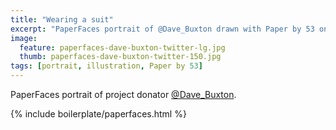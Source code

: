 ```yaml
---
title: "Wearing a suit"
excerpt: "PaperFaces portrait of @Dave_Buxton drawn with Paper by 53 on an iPad."
image: 
  feature: paperfaces-dave-buxton-twitter-lg.jpg
  thumb: paperfaces-dave-buxton-twitter-150.jpg
tags: [portrait, illustration, Paper by 53]
---
```


PaperFaces portrait of project donator [@Dave_Buxton](http://twitter.com/Dave_Buxton).

{% include boilerplate/paperfaces.html %}